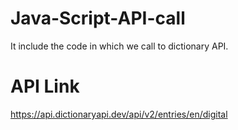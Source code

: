 # Java-Script-API-call
It include the code in which we call to dictionary API.

# API Link
 https://api.dictionaryapi.dev/api/v2/entries/en/digital 